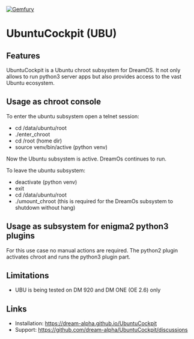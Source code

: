 [![Gemfury](https://badge.fury.io/fp/gemfury.svg)](https://gemfury.com/f/partner)

# UbuntuCockpit (UBU)

## Features
UbuntuCockpit is a Ubuntu chroot subsystem for DreamOS. It not only allows to run python3 server apps but also provides access to the vast Ubuntu ecosystem.

## Usage as chroot console
To enter the ubuntu subsystem open a telnet session:
- cd /data/ubuntu/root
- ./enter_chroot
- cd /root (home dir)
- source venv/bin/active (python venv)

Now the Ubuntu subsystem is active. DreamOs continues to run.

To leave the ubuntu subsystem:
- deactivate (python venv)
- exit
- cd /data/ubuntu/root
- ./umount_chroot (this is required for the DreamOs subsystem to shutdown without hang)

## Usage as subsystem for enigma2 python3 plugins
For this use case no manual actions are required. The python2 plugin activates chroot and runs the python3 plugin part.

## Limitations

- UBU is being tested on DM 920 and DM ONE (OE 2.6) only

## Links

- Installation: https://dream-alpha.github.io/UbuntuCockpit
- Support: https://github.com/dream-alpha/UbuntuCockpit/discussions
